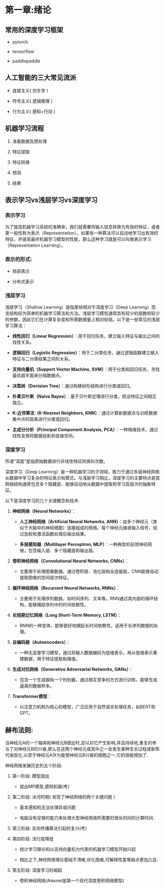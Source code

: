 # 第一章:绪论

## 常用的深度学习框架

* pytorch

* tensorflow

* paddlepaddle

## 人工智能的三大常见流派

* 连接主义( 仿生学 )

* 符号主义( 逻辑推理 )

* 行为主义( 感知+行动 )

## 机器学习流程

1. 准备数据及预处理

2. 特征提取

3. 特征转换

4. 预测

5. 结果

## 表示学习vs浅层学习vs深度学习

### 表示学习

为了提高机器学习系统的准确率，我们就需要将输入信息转换为有效的特征，或者更一般性称为表示（Representation）。如果有一种算法可以自动地学习出有效的特征，并提高最终机器学习模型的性能，那么这种学习就是可以叫做表示学习（Representation Learning）。

### 表示的形式:

* 局部表示

* 分布式表示

### 浅层学习

浅层学习（Shallow Learning）是指那些相对于深度学习（Deep Learning）而言结构较为简单的机器学习算法和方法。浅层学习模型通常具有较少的层数和较少的参数，因此它们在计算复杂度和所需数据量上相对较低。以下是一些常见的浅层学习算法：

* **线性回归（Linear Regression）**：用于回归任务，建立输入特征与输出之间的线性关系。

* **逻辑回归（Logistic Regression）**：用于二分类任务，通过逻辑函数建立输入特征与二分类结果之间的关系。

* **支持向量机（Support Vector Machine, SVM）**：用于分类和回归任务，寻找最优超平面来分隔数据点。

* **决策树（Decision Tree）**：通过构建树形结构进行分类或回归。

* **朴素贝叶斯（Naive Bayes）**：基于贝叶斯定理进行分类，假设特征之间相互独立。

* **K-近邻算法（K-Nearest Neighbors, KNN）**：通过计算新数据点与训练数据集中点的距离进行分类或回归。

* **主成分分析（Principal Component Analysis, PCA）**：一种降维技术，通过线性变换将数据投影到低维空间。

### 深度学习

所谓“深度”是指原始数据进行非线性特征转换的次数。

深度学习（Deep Learning）是一种机器学习的子领域，致力于通过多层神经网络从数据中学习复杂的特征表示和模式。与浅层学习相比，深度学习的主要特点是其网络结构通常包含多个隐藏层，能够自动地从数据中提取和学习高层次的抽象特征。

以下是深度学习的几个关键概念和技术:

1. **神经网络（Neural Networks）**：
   
   * **人工神经网络（Artificial Neural Networks, ANN）**：由多个神经元（类似于大脑中的神经细胞）连接组成的网络。每个神经元接收输入信号，经过加权和激活函数处理后输出结果。
   
   * **多层感知器（Multilayer Perceptron, MLP）**：一种典型的前馈神经网络，包含输入层、多个隐藏层和输出层。

2. **卷积神经网络（Convolutional Neural Networks, CNNs）**：
   
   * 主要用于处理图像数据。通过卷积层、池化层和全连接层，CNN能够自动提取图像的空间层次特征。

3. **循环神经网络（Recurrent Neural Networks, RNNs）**：
   
   * 主要用于处理序列数据，如时间序列、文本等。RNN通过其内部的循环结构，能够捕捉序列中的时间依赖性。

4. **长短期记忆网络（Long Short-Term Memory, LSTM）**：
   
   * RNN的一种变体，能够更好地捕捉长时间依赖性，适用于长序列数据的处理。

5. **自编码器（Autoencoders）**：
   
   * 一种无监督学习模型，通过将输入数据编码为低维表示，再从低维表示重建数据，用于特征提取和降维。

6. **生成对抗网络（Generative Adversarial Networks, GANs）**：
   
   * 包含一个生成器和一个判别器，通过相互竞争的方式进行训练，能够生成逼真的数据样本。

7. **Transformer模型**：
   
   * 以注意力机制为核心的模型，广泛应用于自然语言处理任务，如BERT和GPT。

## 赫布法则:

当神经元A的一个轴突和神经元B很近时,足以对它产生影响,并且持续地,重复的参与了对神经元B的兴奋,那么在这两个神经元或其中之一会发生某种生长过程或新陈代谢变化,以至于神经元A作为能使神经元B兴奋的细胞之一,它的效能增加了.

神经网络发展历史的五个阶段:

1. 第一阶段: 模型提出
   
   * 提出MP模型,感知机器(考)

2. 第二阶段: 冰河时期( 发现了神经网络的两个关键问题 )
   
   * 基本感知机无法处理异或问题
   
   * 电脑没有足够的能力来处理大型神经网络所需要的很长时间的计算时间.

3. 第三阶段: 反向传播算法引起的复兴(考)

4. 第四阶段: 流行度降低
   
   * 统计学习理论和以支持向量机为代表的机器学习模型开始兴起
   
   * 相比之下,神经网络理论基础不清晰,优化困难,可解释性差等缺点更加凸显.

5. 第五阶段: 深度学习的崛起
   
   * 卷积神经网络(Alexnet是第一个现代深度卷积网络模型)
